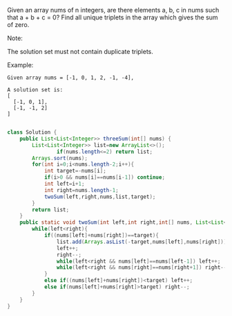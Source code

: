 Given an array nums of n integers, are there elements a, b, c in nums such that a + b + c = 0? Find all unique triplets in the array which gives the sum of zero.

Note:

The solution set must not contain duplicate triplets.

Example:
```
Given array nums = [-1, 0, 1, 2, -1, -4],

A solution set is:
[
  [-1, 0, 1],
  [-1, -1, 2]
]
```

```java

class Solution {
    public List<List<Integer>> threeSum(int[] nums) {
        List<List<Integer>> list=new ArrayList<>();
                if(nums.length<=2) return list;
        Arrays.sort(nums);
        for(int i=0;i<nums.length-2;i++){
            int target=-nums[i];
            if(i>0 && nums[i]==nums[i-1]) continue;
            int left=i+1;
            int right=nums.length-1;
            twoSum(left,right,nums,list,target);
        }
        return list;
    }
    public static void twoSum(int left,int right,int[] nums, List<List<Integer>> list, int target){
        while(left<right){
            if((nums[left]+nums[right])==target){
                list.add(Arrays.asList(-target,nums[left],nums[right]));
                left++;
                right--;
                while(left<right && nums[left]==nums[left-1]) left++;
                while(left<right && nums[right]==nums[right+1]) right--;
            }
            else if((nums[left]+nums[right])<target) left++;
            else if(nums[left]+nums[right]>target) right--;
        }
    }
}
```
